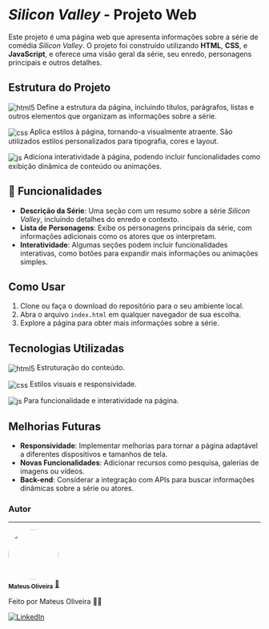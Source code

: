 # _Silicon Valley_ - Projeto Web

Este projeto é uma página web que apresenta informações sobre a série de comédia _Silicon Valley_. O projeto foi construído utilizando **HTML**, **CSS**, e **JavaScript**, e oferece uma visão geral da série, seu enredo, personagens principais e outros detalhes.

## Estrutura do Projeto

<img align="center" alt="html5" src="https://img.shields.io/badge/HTML5-E34F26?style=for-the-badge&logo=html5&logoColor=white" /> Define a estrutura da página, incluindo títulos, parágrafos, listas e outros elementos que organizam as informações sobre a série.

<img align="center" alt="css" src="https://img.shields.io/badge/CSS3-1572B6?style=for-the-badge&logo=css3&logoColor=white" /> Aplica estilos à página, tornando-a visualmente atraente. São utilizados estilos personalizados para tipografia, cores e layout.

<img align="center" alt="js" src="https://img.shields.io/badge/JavaScript-F7DF1E?style=for-the-badge&logo=javascript&logoColor=black" /> Adiciona interatividade à página, podendo incluir funcionalidades como exibição dinâmica de conteúdo ou animações.

## 🔨 Funcionalidades

- **Descrição da Série**: Uma seção com um resumo sobre a série _Silicon Valley_, incluindo detalhes do enredo e contexto.
- **Lista de Personagens**: Exibe os personagens principais da série, com informações adicionais como os atores que os interpretam.
- **Interatividade**: Algumas seções podem incluir funcionalidades interativas, como botões para expandir mais informações ou animações simples.

## Como Usar

1. Clone ou faça o download do repositório para o seu ambiente local.
2. Abra o arquivo `index.html` em qualquer navegador de sua escolha.
3. Explore a página para obter mais informações sobre a série.

## Tecnologias Utilizadas

<img align="center" alt="html5" src="https://img.shields.io/badge/HTML5-E34F26?style=for-the-badge&logo=html5&logoColor=white" /> Estruturação do conteúdo.

<img align="center" alt="css" src="https://img.shields.io/badge/CSS3-1572B6?style=for-the-badge&logo=css3&logoColor=white" /> Estilos visuais e responsividade.<br>

<img align="center" alt="js" src="https://img.shields.io/badge/JavaScript-F7DF1E?style=for-the-badge&logo=javascript&logoColor=black" /> Para funcionalidade e interatividade na página.

## Melhorias Futuras

- **Responsividade**: Implementar melhorias para tornar a página adaptável a diferentes dispositivos e tamanhos de tela.
- **Novas Funcionalidades**: Adicionar recursos como pesquisa, galerias de imagens ou vídeos.
- **Back-end**: Considerar a integração com APIs para buscar informações dinâmicas sobre a série ou atores.

### Autor

---

<a href="https://blog.rocketseat.com.br/author/thiago/">
 <img style="border-radius: 50%;" src="https://media.licdn.com/dms/image/v2/D4D03AQH_tHHCmZ2JSw/profile-displayphoto-shrink_200_200/profile-displayphoto-shrink_200_200/0/1726982186479?e=2147483647&v=beta&t=8Ecyp1Ogy3yCMnU1a1CEQYCo8J1jkm3qnLsCtqgdg9M" width="100px;" alt=""/>
 <br />
 <sub><b>Mateus Oliveira</b></sub></a> <a href="https://www.dio.me/users/mateussantana" title="Dio-me">🚀</a>

Feito por Mateus Oliveira 👋🏽

[![LinkedIn](https://img.shields.io/badge/LinkedIn-0077B5?style=for-the-badge&logo=linkedin&logoColor=white)](https://www.linkedin.com/in/mateussdo/)
